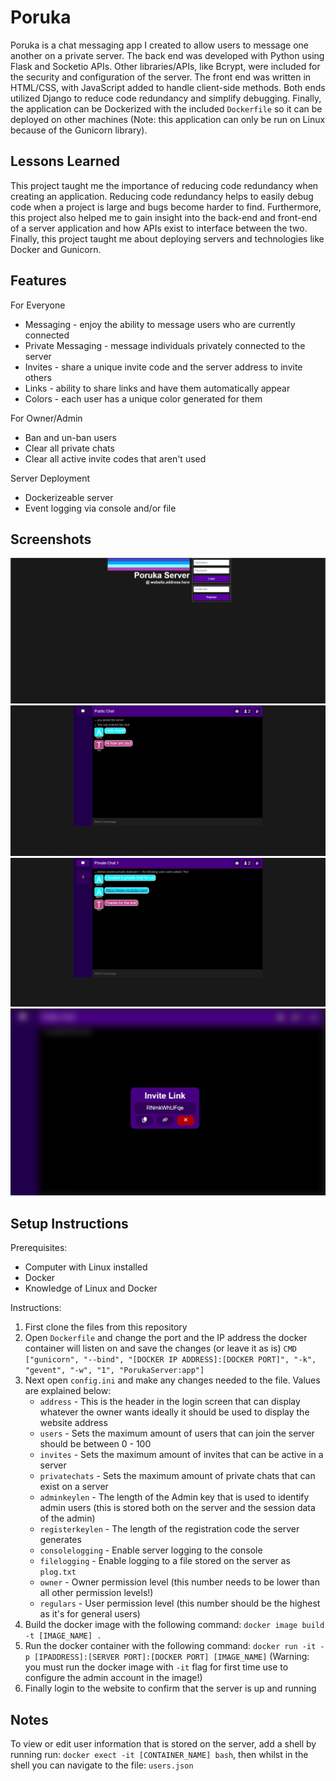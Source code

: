﻿# Poruka
Poruka is a chat messaging app I created to allow users to message one another on a private server. The back end was developed with Python using Flask and Socketio APIs. Other libraries/APIs, like Bcrypt, were included for the security and configuration of the server. The front end was written in HTML/CSS, with JavaScript added to handle client-side methods. Both ends utilized Django to reduce code redundancy and simplify debugging. Finally, the application can be Dockerized with the included `Dockerfile` so it can be deployed on other machines (Note: this application can only be run on Linux because of the Gunicorn library).
## Lessons Learned
This project taught me the importance of reducing code redundancy when creating an application. Reducing code redundancy helps to easily debug code when a project is large and bugs become harder to find. Furthermore, this project also helped me to gain insight into the back-end and front-end of a server application and how APIs exist to interface between the two. Finally, this project taught me about deploying servers and technologies like Docker and Gunicorn.
## Features
For Everyone
 - Messaging - enjoy the ability to message users who are currently connected
 - Private Messaging - message individuals privately connected to the server
 - Invites - share a unique invite code and the server address to invite others
 - Links - ability to share links and have them automatically appear
 - Colors - each user has a unique color generated for them

For Owner/Admin
 - Ban and un-ban users
 - Clear all private chats
 - Clear all active invite codes that aren't used

Server Deployment
 - Dockerizeable server
 - Event logging via console and/or file
## Screenshots
![Login Screenshot](https://github.com/surosevic02/Portfolio/blob/main/Poruka/Poruka%20Screenshots/login.png)
![Chat Room](https://github.com/surosevic02/Portfolio/blob/main/Poruka/Poruka%20Screenshots/chatroom.png)
![Private Chat Room](https://github.com/surosevic02/Portfolio/blob/main/Poruka/Poruka%20Screenshots/privateChat.png)
![Invite Link](https://github.com/surosevic02/Portfolio/blob/main/Poruka/Poruka%20Screenshots/Invite.png)
## Setup Instructions
Prerequisites:
 - Computer with Linux installed
 - Docker
 - Knowledge of Linux and Docker

Instructions:
1. First clone the files from this repository
2. Open `Dockerfile` and change the port and the IP address the docker container will listen on and save the changes (or leave it as is)
   `CMD ["gunicorn", "--bind", "[DOCKER IP ADDRESS]:[DOCKER PORT]", "-k", "gevent", "-w", "1", "PorukaServer:app"]`
3. Next open `config.ini` and make any changes needed to the file. Values are explained below:
	- `address` - This is the header in the login screen that can display whatever the owner wants ideally it should be used to display the website address
	- `users` - Sets the maximum amount of users that can join the server should be between 0 - 100
	- `invites` - Sets the maximum amount of invites that can be active in a server
	- `privatechats` - Sets the maximum amount of private chats that can exist on a server
	- `adminkeylen` - The length of the Admin key that is used to identify admin users (this is stored both on the server and the session data of the admin)
	- `registerkeylen` - The length of the registration code the server generates
	- `consolelogging` - Enable server logging to the console
	- `filelogging` - Enable logging to a file stored on the server as `plog.txt`
	- `owner` - Owner permission level (this number needs to be lower than all other permission levels!)
	- `regulars` - User permission level (this number should be the highest as it's for general users)
4. Build the docker image with the following command: `docker image build -t [IMAGE_NAME] .`
5. Run the docker container with the following command: `docker run -it -p [IPADDRESS]:[SERVER PORT]:[DOCKER PORT] [IMAGE_NAME]` (Warning: you must run the docker image with `-it` flag for first time use to configure the admin account in the image!)
6. Finally login to the website to confirm that the server is up and running
## Notes
To view or edit user information that is stored on the server, add a shell by running run: `docker exect -it [CONTAINER_NAME] bash`, then whilst in the shell you can navigate to the file: `users.json`
